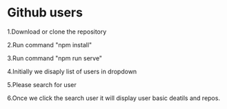 # Github users 

1.Download or clone the repository

2.Run command "npm install"

3.Run command "npm run serve"

4.Initially we disaply list of users in dropdown 

5.Please search for user

6.Once we click the search user it will display user basic deatils and repos. 